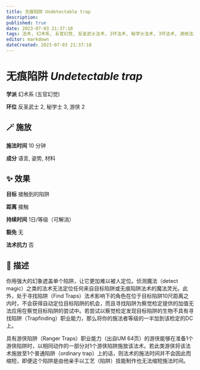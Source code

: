 ```yaml
---
title: 无痕陷阱 Undetectable trap
description: 
published: true
date: 2023-07-03 21:37:18
tags: 法术, 幻术系, 五官幻觉, 反圣武士法术, 2环法术, 秘学士法术, 3环法术, 游侠法术
editor: markdown
dateCreated: 2023-07-03 21:37:18
---
```


# **无痕陷阱** *Undetectable trap*

**学派** 幻术系 (五官幻觉) 

**环位** 反圣武士 2, 秘学士 3, 游侠 2

## 🪄 施放

**施法时间** 10 分钟

**成分** 语言, 姿势, 材料

## ✨ 效果 

**目标** 接触到的陷阱 

**距离** 接触  

**持续时间** 1日/等级（可解消） 

**豁免** 无

**法术抗力** 否

## 📖 描述

你用强大的幻象遮盖单个陷阱，让它更加难以被人定位。侦测魔法（detect magic）之类的法术无法定位任何来自目标陷阱或无痕陷阱法术的魔法灵光。此外，处于寻找陷阱（Find Traps）法术影响下的角色在位于目标陷阱10尺距离之内时，不会获得自动定位目标陷阱的机会，而且寻找陷阱为察觉检定提供的加值无法应用在察觉目标陷阱的尝试中。若尝试以察觉检定发现目标陷阱的生物不具有寻找陷阱（Trapfinding）职业能力，那么将你的施法者等级的一半加到该检定的DC上。

具有游侠陷阱（Ranger Traps）职业能力（出自UM 64页）的游侠能够在准备1个游侠陷阱时，以相同动作的一部分对1个游侠陷阱施放该法术。若此类游侠将该法术施放至1个普通陷阱（ordinary trap）上的话，则法术的施法时间并不会因此而缩短，即便这个陷阱是由他亲手以工艺（陷阱）技能制作也无法缩短施法时间。
    